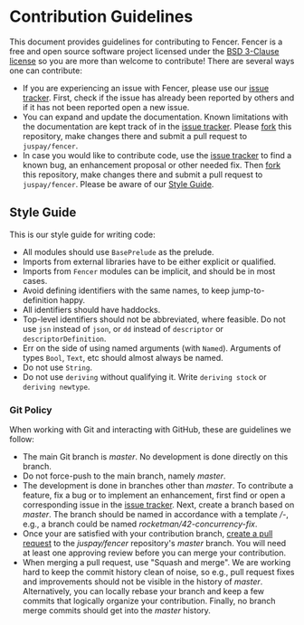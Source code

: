 # Contribution Guidelines

This document provides guidelines for contributing to Fencer. Fencer
is a free and open source software project licensed under the
[BSD 3-Clause license](LICENSE) so you are more than welcome to
contribute! There are several ways one can contribute:

- If you are experiencing an issue with Fencer, please use our
  [issue tracker](https://github.com/juspay/fencer/issues). First,
  check if the issue has already been reported by others and if it has
  not been reported open a new issue.
- You can expand and update the documentation. Known limitations with
  the documentation are kept track of in the
  [issue tracker](https://github.com/juspay/fencer/issues). Please
  [fork][1] this repository, make changes there and submit a pull request
  to `juspay/fencer`.
- In case you would like to contribute code, use the
  [issue tracker](https://github.com/juspay/fencer/issues) to find a
  known bug, an enhancement proposal or other needed fix. Then
  [fork][1] this repository, make changes there and submit a pull
  request to `juspay/fencer`. Please be aware of our
  [Style Guide](#style-guide).


## Style Guide

This is our style guide for writing code:

* All modules should use `BasePrelude` as the prelude.
* Imports from external libraries have to be either explicit or
  qualified.
* Imports from `Fencer` modules can be implicit, and should be in most
  cases.
* Avoid defining identifiers with the same names, to keep
  jump-to-definition happy.
* All identifiers should have haddocks.
* Top-level identifiers should not be abbreviated, where feasible. Do
  not use `jsn` instead of `json`, or `dd` instead of `descriptor` or
  `descriptorDefinition`.
* Err on the side of using named arguments (with `Named`). Arguments
  of types `Bool`, `Text`, etc should almost always be named.
* Do not use `String`.
* Do not use `deriving` without qualifying it. Write `deriving stock`
  or `deriving newtype`.


### Git Policy

When working with Git and interacting with GitHub, these are
guidelines we follow:

* The main Git branch is *master*. No development is done directly on
  this branch.
* Do not force-push to the main branch, namely *master*.
* The development is done in branches other than *master*. To
  contribute a feature, fix a bug or to implement an enhancement,
  first find or open a corresponding issue in the [issue
  tracker](https://github.com/juspay/fencer/issues). Next, create a
  branch based on *master*. The branch should be named in accordance
  with a template *<github nick>/<issue no>-<description>*, e.g., a
  branch could be named *rocketman/42-concurrency-fix*.
* Once your are satisfied with your contribution branch, [create a
  pull
  request](https://help.github.com/en/articles/creating-a-pull-request)
  to the *juspay/fencer* repository's *master* branch. You will need
  at least one approving review before you can merge your
  contribution.
* When merging a pull request, use "Squash and merge". We are working
  hard to keep the commit history clean of noise, so e.g., pull
  request fixes and improvements should not be visible in the history
  of *master*. Alternatively, you can locally rebase your branch and
  keep a few commits that logically organize your
  contribution. Finally, no branch merge commits should get into the
  *master* history.

[1]: https://help.github.com/en/github/getting-started-with-github/fork-a-repo
